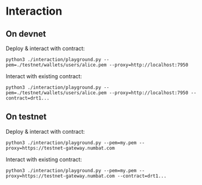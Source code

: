 # Interaction

## On devnet

Deploy & interact with contract:

```
python3 ./interaction/playground.py --pem=./testnet/wallets/users/alice.pem --proxy=http://localhost:7950
```

Interact with existing contract:

```
python3 ./interaction/playground.py --pem=./testnet/wallets/users/alice.pem --proxy=http://localhost:7950 --contract=drt1...
```

## On testnet

Deploy & interact with contract:

```
python3 ./interaction/playground.py --pem=my.pem --proxy=https://testnet-gateway.numbat.com
```

Interact with existing contract:

```
python3 ./interaction/playground.py --pem=my.pem --proxy=https://testnet-gateway.numbat.com --contract=drt1...
```
